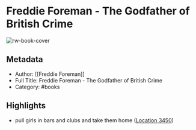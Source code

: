 # Freddie Foreman - The Godfather of British Crime

![rw-book-cover](https://m.media-amazon.com/images/I/91erSk8NKtL._SY160.jpg)

## Metadata
- Author: [[Freddie Foreman]]
- Full Title: Freddie Foreman - The Godfather of British Crime
- Category: #books

## Highlights
- pull girls in bars and clubs and take them home ([Location 3450](https://readwise.io/to_kindle?action=open&asin=B0CCYQ636V&location=3450))
